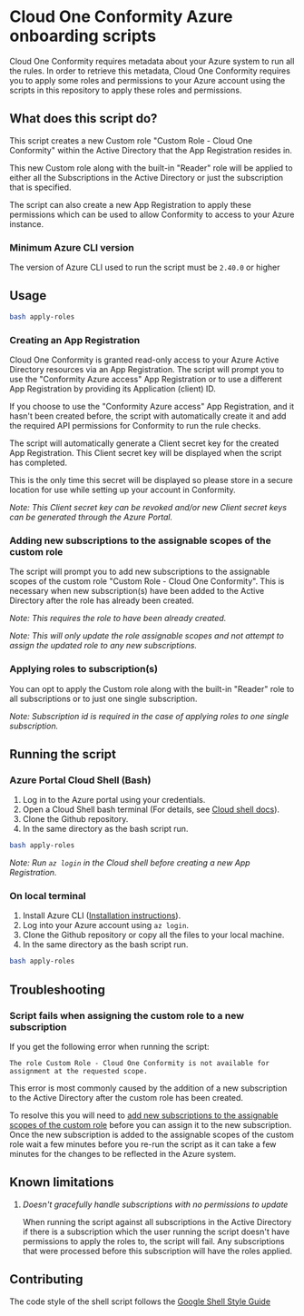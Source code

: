 # Cloud One Conformity Azure onboarding scripts

Cloud One Conformity requires metadata about your Azure system to run all the rules.
In order to retrieve this metadata, Cloud One Conformity requires you to apply some roles and permissions
to your Azure account using the scripts in this repository to apply these roles and permissions.

## What does this script do?

This script creates a new Custom role "Custom Role - Cloud One Conformity" within the Active Directory that the App Registration resides in.

This new Custom role along with the built-in "Reader" role will be applied to either all the Subscriptions in the
Active Directory or just the subscription that is specified.

The script can also create a new App Registration to apply these permissions which can be used to allow Conformity to access to your Azure instance.

### Minimum Azure CLI version

The version of Azure CLI used to run the script must be `2.40.0` or higher

## Usage

```bash
bash apply-roles
```

### Creating an App Registration

Cloud One Conformity is granted read-only access to your Azure Active Directory resources via an App Registration. The script will prompt you to use the
"Conformity Azure access" App Registration or to use a different App Registration by providing its Application (client) ID.

If you choose to use the "Conformity Azure access" App Registration, and it hasn't been created before, the script with automatically create it and add
the required API permissions for Conformity to run the rule checks.

The script will automatically generate a Client secret key for the created App Registration. This Client secret key will be displayed when the script has completed.

This is the only time this secret will be displayed so please store in a secure location for use while setting up your account in Conformity.

_Note: This Client secret key can be revoked and/or new Client secret keys can be generated through the Azure Portal._

### Adding new subscriptions to the assignable scopes of the custom role

The script will prompt you to add new subscriptions to the assignable scopes of the custom role "Custom Role - Cloud One Conformity". This is necessary
when new subscription(s) have been added to the Active Directory after the role has already been created.

_Note: This requires the role to have been already created._

_Note: This will only update the role assignable scopes and not attempt to assign the updated role to any new subscriptions._

### Applying roles to subscription(s)

You can opt to apply the Custom role along with the built-in "Reader" role to all subscriptions or to just one single subscription.

_Note: Subscription id is required in the case of applying roles to one single subscription._

## Running the script
### Azure Portal Cloud Shell (Bash)

1. Log in to the Azure portal using your credentials.
2. Open a Cloud Shell bash terminal (For details, see [Cloud shell docs](https://docs.microsoft.com/azure/cloud-shell/overview)).
3. Clone the Github repository.
4. In the same directory as the bash script run.
```bash
bash apply-roles
```

_Note: Run `az login` in the Cloud shell before creating a new App Registration._

### On local terminal

1. Install Azure CLI ([Installation instructions](https://docs.microsoft.com/cli/azure/install-azure-cli?view=azure-cli-latest)).
2. Log into your Azure account using `az login`.
3. Clone the Github repository or copy all the files to your local machine.
4. In the same directory as the bash script run.
```bash
bash apply-roles
```

## Troubleshooting

### Script fails when assigning the custom role to a new subscription

If you get the following error when running the script:

```
The role Custom Role - Cloud One Conformity is not available for assignment at the requested scope.
```

This error is most commonly caused by the addition of a new subscription to the Active Directory after the custom role has been created.

To resolve this you will need to [add new subscriptions to the assignable scopes of the custom role](#Adding-new-subscriptions-to-the-assignable-scopes-of-the-custom-role) before you can assign it to the new subscription.
Once the new subscription is added to the assignable scopes of the custom role wait a few minutes before you re-run the script as it can take a few minutes for
the changes to be reflected in the Azure system.

## Known limitations

1. _Doesn't gracefully handle subscriptions with no permissions to update_

    When running the script against all subscriptions in the Active Directory if there is a subscription which the user running
    the script doesn't have permissions to apply the roles to, the script will fail. Any subscriptions that were processed before
    this subscription will have the roles applied.

## Contributing

The code style of the shell script follows the [Google Shell Style Guide](https://google.github.io/styleguide/shellguide.html)
